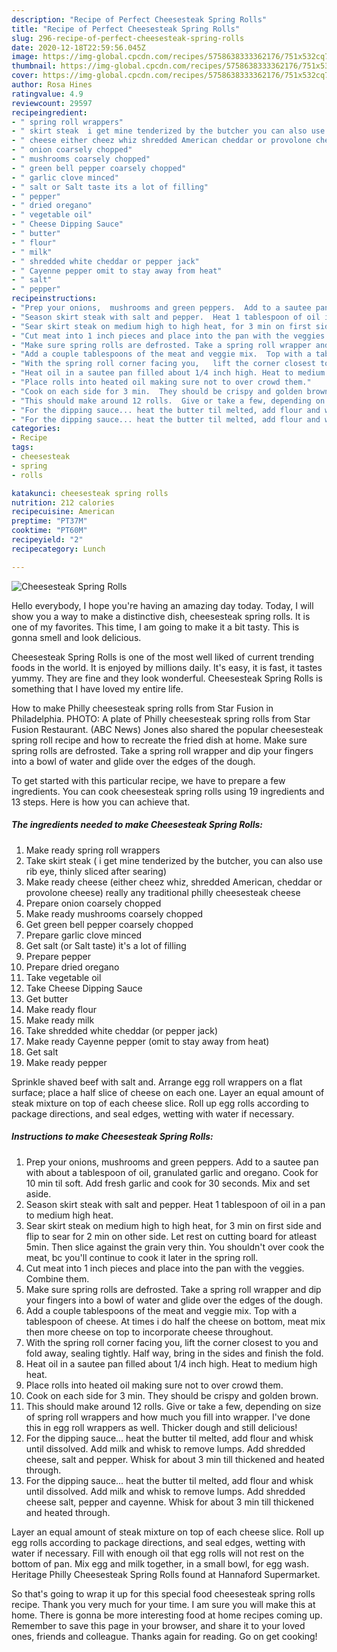 ```yaml
---
description: "Recipe of Perfect Cheesesteak Spring Rolls"
title: "Recipe of Perfect Cheesesteak Spring Rolls"
slug: 296-recipe-of-perfect-cheesesteak-spring-rolls
date: 2020-12-18T22:59:56.045Z
image: https://img-global.cpcdn.com/recipes/5758638333362176/751x532cq70/cheesesteak-spring-rolls-recipe-main-photo.jpg
thumbnail: https://img-global.cpcdn.com/recipes/5758638333362176/751x532cq70/cheesesteak-spring-rolls-recipe-main-photo.jpg
cover: https://img-global.cpcdn.com/recipes/5758638333362176/751x532cq70/cheesesteak-spring-rolls-recipe-main-photo.jpg
author: Rosa Hines
ratingvalue: 4.9
reviewcount: 29597
recipeingredient:
- " spring roll wrappers"
- " skirt steak  i get mine tenderized by the butcher you can also use rib eye  thinly sliced after searing"
- " cheese either cheez whiz shredded American cheddar or provolone cheese really any traditional philly cheesesteak cheese"
- " onion coarsely chopped"
- " mushrooms coarsely chopped"
- " green bell pepper coarsely chopped"
- " garlic clove minced"
- " salt or Salt taste its a lot of filling"
- " pepper"
- " dried oregano"
- " vegetable oil"
- " Cheese Dipping Sauce"
- " butter"
- " flour"
- " milk"
- " shredded white cheddar or pepper jack"
- " Cayenne pepper omit to stay away from heat"
- " salt"
- " pepper"
recipeinstructions:
- "Prep your onions,  mushrooms and green peppers.  Add to a sautee pan with about a tablespoon of oil, granulated garlic and oregano.  Cook for 10 min til soft.   Add fresh garlic and cook for 30 seconds.  Mix and set aside."
- "Season skirt steak with salt and pepper.  Heat 1 tablespoon of oil in a pan to medium high heat."
- "Sear skirt steak on medium high to high heat, for 3 min on first side and flip to sear for 2 min on other side.  Let rest on cutting board for atleast 5min.  Then slice against the grain very thin. You shouldn&#39;t over cook the meat,  bc you&#39;ll continue to cook it later in the spring roll."
- "Cut meat into 1 inch pieces and place into the pan with the veggies. Combine them."
- "Make sure spring rolls are defrosted. Take a spring roll wrapper and dip your fingers into a bowl of water and glide over the edges of the dough."
- "Add a couple tablespoons of the meat and veggie mix.  Top with a tablespoon of cheese. At times i do half the cheese on bottom, meat mix then more cheese on top to incorporate cheese throughout."
- "With the spring roll corner facing you,   lift the corner closest to you and fold away,  sealing tightly.   Half way,  bring in the sides and finish the fold."
- "Heat oil in a sautee pan filled about 1/4 inch high. Heat to medium high heat."
- "Place rolls into heated oil making sure not to over crowd them."
- "Cook on each side for 3 min.  They should be crispy and golden brown."
- "This should make around 12 rolls.  Give or take a few, depending on size of spring roll wrappers and how much you fill into wrapper.   I&#39;ve done this in egg roll wrappers as well.  Thicker dough and still delicious!"
- "For the dipping sauce... heat the butter til melted, add flour and whisk until dissolved.  Add milk and whisk to remove lumps.  Add shredded cheese, salt and pepper.  Whisk for about 3 min till thickened and heated through."
- "For the dipping sauce... heat the butter til melted, add flour and whisk until dissolved.  Add milk and whisk to remove lumps.  Add shredded cheese salt, pepper and cayenne.  Whisk for about 3 min till thickened and heated through."
categories:
- Recipe
tags:
- cheesesteak
- spring
- rolls

katakunci: cheesesteak spring rolls 
nutrition: 212 calories
recipecuisine: American
preptime: "PT37M"
cooktime: "PT60M"
recipeyield: "2"
recipecategory: Lunch

---
```



![Cheesesteak Spring Rolls](https://img-global.cpcdn.com/recipes/5758638333362176/751x532cq70/cheesesteak-spring-rolls-recipe-main-photo.jpg)

Hello everybody, I hope you're having an amazing day today. Today, I will show you a way to make a distinctive dish, cheesesteak spring rolls. It is one of my favorites. This time, I am going to make it a bit tasty. This is gonna smell and look delicious.

Cheesesteak Spring Rolls is one of the most well liked of current trending foods in the world. It is enjoyed by millions daily. It's easy, it is fast, it tastes yummy. They are fine and they look wonderful. Cheesesteak Spring Rolls is something that I have loved my entire life.

How to make Philly cheesesteak spring rolls from Star Fusion in Philadelphia. PHOTO: A plate of Philly cheesesteak spring rolls from Star Fusion Restaurant. (ABC News) Jones also shared the popular cheesesteak spring roll recipe and how to recreate the fried dish at home. Make sure spring rolls are defrosted. Take a spring roll wrapper and dip your fingers into a bowl of water and glide over the edges of the dough.


To get started with this particular recipe, we have to prepare a few ingredients. You can cook cheesesteak spring rolls using 19 ingredients and 13 steps. Here is how you can achieve that.

<!--inarticleads1-->

##### The ingredients needed to make Cheesesteak Spring Rolls:

1. Make ready  spring roll wrappers
1. Take  skirt steak ( i get mine tenderized by the butcher, you can also use rib eye,  thinly sliced after searing)
1. Make ready  cheese (either cheez whiz, shredded American, cheddar or provolone cheese) really any traditional philly cheesesteak cheese
1. Prepare  onion coarsely chopped
1. Make ready  mushrooms coarsely chopped
1. Get  green bell pepper coarsely chopped
1. Prepare  garlic clove minced
1. Get  salt (or Salt taste) it&#39;s a lot of filling
1. Prepare  pepper
1. Prepare  dried oregano
1. Take  vegetable oil
1. Take  Cheese Dipping Sauce
1. Get  butter
1. Make ready  flour
1. Make ready  milk
1. Take  shredded white cheddar (or pepper jack)
1. Make ready  Cayenne pepper (omit to stay away from heat)
1. Get  salt
1. Make ready  pepper


Sprinkle shaved beef with salt and. Arrange egg roll wrappers on a flat surface; place a half slice of cheese on each one. Layer an equal amount of steak mixture on top of each cheese slice. Roll up egg rolls according to package directions, and seal edges, wetting with water if necessary. 

<!--inarticleads2-->

##### Instructions to make Cheesesteak Spring Rolls:

1. Prep your onions,  mushrooms and green peppers.  Add to a sautee pan with about a tablespoon of oil, granulated garlic and oregano.  Cook for 10 min til soft.   Add fresh garlic and cook for 30 seconds.  Mix and set aside.
1. Season skirt steak with salt and pepper.  Heat 1 tablespoon of oil in a pan to medium high heat.
1. Sear skirt steak on medium high to high heat, for 3 min on first side and flip to sear for 2 min on other side.  Let rest on cutting board for atleast 5min.  Then slice against the grain very thin. You shouldn&#39;t over cook the meat,  bc you&#39;ll continue to cook it later in the spring roll.
1. Cut meat into 1 inch pieces and place into the pan with the veggies. Combine them.
1. Make sure spring rolls are defrosted. Take a spring roll wrapper and dip your fingers into a bowl of water and glide over the edges of the dough.
1. Add a couple tablespoons of the meat and veggie mix.  Top with a tablespoon of cheese. At times i do half the cheese on bottom, meat mix then more cheese on top to incorporate cheese throughout.
1. With the spring roll corner facing you,   lift the corner closest to you and fold away,  sealing tightly.   Half way,  bring in the sides and finish the fold.
1. Heat oil in a sautee pan filled about 1/4 inch high. Heat to medium high heat.
1. Place rolls into heated oil making sure not to over crowd them.
1. Cook on each side for 3 min.  They should be crispy and golden brown.
1. This should make around 12 rolls.  Give or take a few, depending on size of spring roll wrappers and how much you fill into wrapper.   I&#39;ve done this in egg roll wrappers as well.  Thicker dough and still delicious!
1. For the dipping sauce... heat the butter til melted, add flour and whisk until dissolved.  Add milk and whisk to remove lumps.  Add shredded cheese, salt and pepper.  Whisk for about 3 min till thickened and heated through.
1. For the dipping sauce... heat the butter til melted, add flour and whisk until dissolved.  Add milk and whisk to remove lumps.  Add shredded cheese salt, pepper and cayenne.  Whisk for about 3 min till thickened and heated through.


Layer an equal amount of steak mixture on top of each cheese slice. Roll up egg rolls according to package directions, and seal edges, wetting with water if necessary. Fill with enough oil that egg rolls will not rest on the bottom of pan. Mix egg and milk together, in a small bowl, for egg wash. Heritage Philly Cheesesteak Spring Rolls found at Hannaford Supermarket. 

So that's going to wrap it up for this special food cheesesteak spring rolls recipe. Thank you very much for your time. I am sure you will make this at home. There is gonna be more interesting food at home recipes coming up. Remember to save this page in your browser, and share it to your loved ones, friends and colleague. Thanks again for reading. Go on get cooking!
